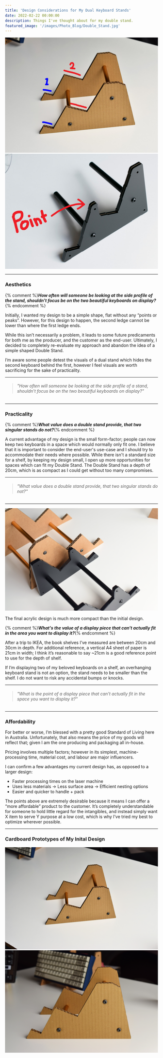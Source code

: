 ```yaml
---
title: 'Design Considerations for My Dual Keyboard Stands'
date: 2022-02-22 00:00:00
description: Things I've thought about for my double stand.
featured_image: '/images/Photo_Blog/Double_Stand.jpg'
---
```


<div class="gallery" data-columns="2">
	<img src="/images/Photo_Blog/Ledge.jpg">
	<img src="/images/Photo_Blog/Point.jpg">
</div>

---

### Aesthetics
{% comment %}**_How often will someone be looking at the side profile of the stand, shouldn’t focus be on the two beautiful keyboards on display?_** {% endcomment %}

Initially, I wanted my design to be a simple shape, flat without any “points or peaks”. However, for this design to happen, the second ledge cannot be lower than where the first ledge ends. 

While this isn’t necessarily a problem, it leads to some future predicaments for both me as the producer, and the customer as the end-user. Ultimately, I decided to completely re-evaluate my approach and abandon the idea of a simple shaped Double Stand. 

I’m aware some people detest the visuals of a dual stand which hides the second keyboard behind the first, however I feel visuals are worth sacrificing for the sake of practicality. 

---

>###### _"How often will someone be looking at the side profile of a stand, shouldn’t focus be on the two beautiful keyboards on display?"_

---

### Practicality
{% comment %}**_What value does a double stand provide, that two singular stands do not?_**{% endcomment %}

A current advantage of my design is the small form-factor; people can now keep two keyboards in a space which would normally only fit one. I believe that it is important to consider the end-user's use-case and I should try to accommodate their needs where possible. While there isn't a standard size for a shelf, by keeping my design small, I open up more opportunities for spaces which can fit my Double Stand. The Double Stand has a depth of 20cm, which is as compact as I could get without too many compromises. 

---

>###### "_What value does a double stand provide, that two singular stands do not?"_

---

<div class="gallery2" data-columns="1">
<img src="/images/Photo_Blog/Double_Stand_C.jpg">
<p>The final acrylic design is much more compact than the initial design.</p>
</div>

{% comment %}**_What's the value of a display piece that can't actually fit in the area you want to display it?_**{% endcomment %}

After a trip to IKEA, the book shelves I’ve measured are between 20cm and 30cm in depth. For additional reference, a vertical A4 sheet of paper is 21cm in width; I think it’s reasonable to say ~21cm is a good reference point to use for the depth of shelf. 

If I’m displaying two of my beloved keyboards on a shelf, an overhanging keyboard stand is not an option, the stand needs to be smaller than the shelf. I do not want to risk any accidental bumps or knocks.

---

>###### "_What is the point of a display piece that can't actually fit in the space you want to display it?"_

---

### Affordability

For better or worse, I’m blessed with a pretty good Standard of Living here in Australia. Unfortunately, that also means the price of my goods will reflect that; given I am the one producing and packaging all in-house. 

Pricing involves multiple factors; however in its simplest, machine-processing time, material cost, and labour are major influencers. 

I can confirm a few advantages my current design has, as opposed to a larger design:

* Faster processing times on the laser machine 
* Uses less materials -> Less surface area -> Efficient nesting options
* Easier and quicker to handle + pack

The points above are extremely desirable because it means I can offer a “more affordable” product to the customer.
It’s completely understandable for someone to hold little regard for the intangibles, and instead simply want X item to serve Y purpose at a low cost, which is why I’ve tried my best to optimize wherever possible.
					
---
### Cardboard Prototypes of My Inital Design ###

<div class="gallery" data-columns="2">
	<img src="/images/Photo_Blog/Double_Stand_A.jpg">
	<img src="/images/Photo_Blog/Double_Stand_D.jpg">
</div>
